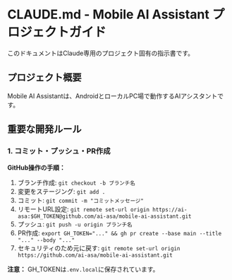 # CLAUDE.md - Mobile AI Assistant  プロジェクトガイド

このドキュメントはClaude専用のプロジェクト固有の指示書です。

## プロジェクト概要

Mobile AI Assistantは、AndroidとローカルPC場で動作するAIアシスタントです。

## 重要な開発ルール

### 1. コミット・プッシュ・PR作成

**GitHub操作の手順：**
1. ブランチ作成: `git checkout -b ブランチ名`
2. 変更をステージング: `git add .`
3. コミット: `git commit -m "コミットメッセージ"`
4. リモートURL設定: `git remote set-url origin https://ai-asa:$GH_TOKEN@github.com/ai-asa/mobile-ai-assistant.git`
5. プッシュ: `git push -u origin ブランチ名`
6. PR作成: `export GH_TOKEN="..." && gh pr create --base main --title "..." --body "..."`
7. セキュリティのため元に戻す: `git remote set-url origin https://github.com/ai-asa/mobile-ai-assistant.git`

**注意：** GH_TOKENは`.env.local`に保存されています。